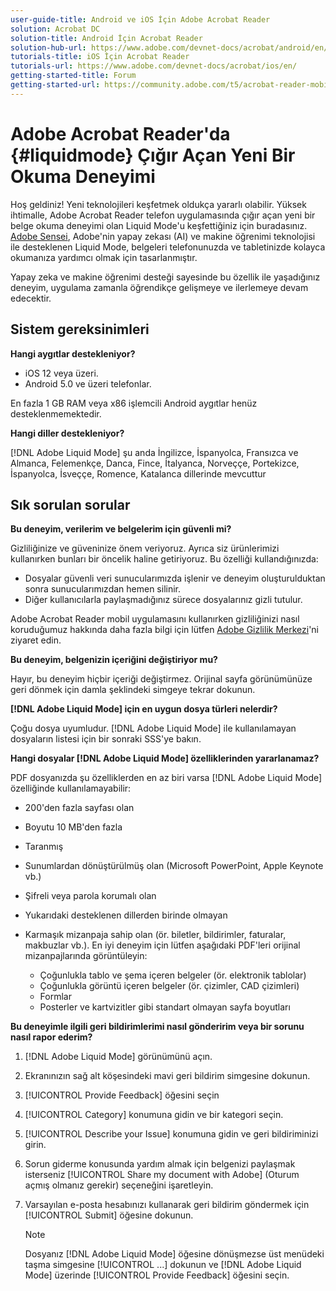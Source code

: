```yaml
---
user-guide-title: Android ve iOS İçin Adobe Acrobat Reader
solution: Acrobat DC
solution-title: Android İçin Acrobat Reader
solution-hub-url: https://www.adobe.com/devnet-docs/acrobat/android/en/
tutorials-title: iOS İçin Acrobat Reader
tutorials-url: https://www.adobe.com/devnet-docs/acrobat/ios/en/
getting-started-title: Forum
getting-started-url: https://community.adobe.com/t5/acrobat-reader-mobile/bd-p/acrobat-reader-mobile?page=1&sort=latest_replies&filter=all
---
```


# Adobe Acrobat Reader'da {#liquidmode} Çığır Açan Yeni Bir Okuma Deneyimi

Hoş geldiniz! Yeni teknolojileri keşfetmek oldukça yararlı olabilir. Yüksek ihtimalle, Adobe Acrobat Reader telefon uygulamasında çığır açan yeni bir belge okuma deneyimi olan Liquid Mode'u keşfettiğiniz için buradasınız. [Adobe Sensei](https://www.adobe.com/sensei.html), Adobe'nin yapay zekası (AI) ve makine öğrenimi teknolojisi ile desteklenen Liquid Mode, belgeleri telefonunuzda ve tabletinizde kolayca okumanıza yardımcı olmak için tasarlanmıştır.

Yapay zeka ve makine öğrenimi desteği sayesinde bu özellik ile yaşadığınız deneyim, uygulama zamanla öğrendikçe gelişmeye ve ilerlemeye devam edecektir.

## Sistem gereksinimleri

**Hangi aygıtlar destekleniyor?**

* iOS 12 veya üzeri.
* Android 5.0 ve üzeri telefonlar.

En fazla 1 GB RAM veya x86 işlemcili Android aygıtlar henüz desteklenmemektedir.

**Hangi diller destekleniyor?**

[!DNL Adobe Liquid Mode] şu anda İngilizce, İspanyolca, Fransızca ve Almanca, Felemenkçe, Danca, Fince, İtalyanca, Norveççe, Portekizce, İspanyolca, İsveççe, Romence, Katalanca dillerinde mevcuttur

## Sık sorulan sorular

**Bu deneyim, verilerim ve belgelerim için güvenli mi?**

Gizliliğinize ve güveninize önem veriyoruz. Ayrıca siz ürünlerimizi kullanırken bunları bir öncelik haline getiriyoruz. Bu özelliği kullandığınızda:

* Dosyalar güvenli veri sunucularımızda işlenir ve deneyim oluşturulduktan sonra sunucularımızdan hemen silinir.
* Diğer kullanıcılarla paylaşmadığınız sürece dosyalarınız gizli tutulur.

Adobe Acrobat Reader mobil uygulamasını kullanırken gizliliğinizi nasıl koruduğumuz hakkında daha fazla bilgi için lütfen [Adobe Gizlilik Merkezi](https://www.adobe.com/privacy.html)'ni ziyaret edin.

**Bu deneyim, belgenizin içeriğini değiştiriyor mu?**

Hayır, bu deneyim hiçbir içeriği değiştirmez. Orijinal sayfa görünümünüze geri dönmek için damla şeklindeki simgeye tekrar dokunun.

**[!DNL Adobe Liquid Mode] için en uygun dosya türleri nelerdir?**

Çoğu dosya uyumludur. [!DNL Adobe Liquid Mode] ile kullanılamayan dosyaların listesi için bir sonraki SSS'ye bakın.

**Hangi dosyalar [!DNL Adobe Liquid Mode] özelliklerinden yararlanamaz?**

PDF dosyanızda şu özelliklerden en az biri varsa [!DNL Adobe Liquid Mode] özelliğinde kullanılamayabilir:

* 200'den fazla sayfası olan
* Boyutu 10 MB'den fazla
* Taranmış
* Sunumlardan dönüştürülmüş olan (Microsoft PowerPoint, Apple Keynote vb.)
* Şifreli veya parola korumalı olan
* Yukarıdaki desteklenen dillerden birinde olmayan
* Karmaşık mizanpaja sahip olan (ör. biletler, bildirimler, faturalar, makbuzlar vb.). En iyi deneyim için lütfen aşağıdaki PDF'leri orijinal mizanpajlarında görüntüleyin:

  * Çoğunlukla tablo ve şema içeren belgeler (ör. elektronik tablolar)
  * Çoğunlukla görüntü içeren belgeler (ör. çizimler, CAD çizimleri)
  * Formlar
  * Posterler ve kartvizitler gibi standart olmayan sayfa boyutları

**Bu deneyimle ilgili geri bildirimlerimi nasıl gönderirim veya bir sorunu nasıl rapor ederim?**

1. [!DNL Adobe Liquid Mode] görünümünü açın.
1. Ekranınızın sağ alt köşesindeki mavi geri bildirim simgesine dokunun.
1. [!UICONTROL Provide Feedback] öğesini seçin
1. [!UICONTROL Category] konumuna gidin ve bir kategori seçin.
1. [!UICONTROL Describe your Issue] konumuna gidin ve geri bildiriminizi girin.
1. Sorun giderme konusunda yardım almak için belgenizi paylaşmak isterseniz [!UICONTROL Share my document with Adobe] (Oturum açmış olmanız gerekir) seçeneğini işaretleyin.
1. Varsayılan e-posta hesabınızı kullanarak geri bildirim göndermek için [!UICONTROL Submit] öğesine dokunun.

   >[!NOTE]
   >
   >Dosyanız [!DNL Adobe Liquid Mode] öğesine dönüşmezse üst menüdeki taşma simgesine [!UICONTROL ...] dokunun ve [!DNL Adobe Liquid Mode] üzerinde [!UICONTROL Provide Feedback] öğesini seçin.